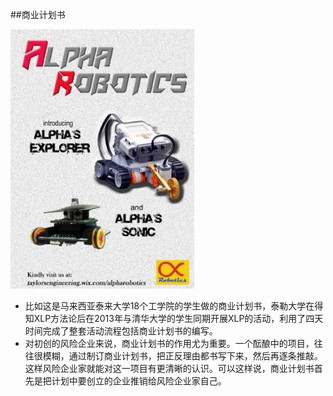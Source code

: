##商业计划书


![](00.jpg)



- 比如这是马来西亚泰来大学18个工学院的学生做的商业计划书，泰勒大学在得知XLP方法论后在2013年与清华大学的学生同期开展XLP的活动，利用了四天时间完成了整套活动流程包括商业计划书的编写。
- 对初创的风险企业来说，商业计划书的作用尤为重要。一个酝酿中的项目，往往很模糊，通过制订商业计划书，把正反理由都书写下来，然后再逐条推敲。这样风险企业家就能对这一项目有更清晰的认识。可以这样说，商业计划书首先是把计划中要创立的企业推销给风险企业家自己。